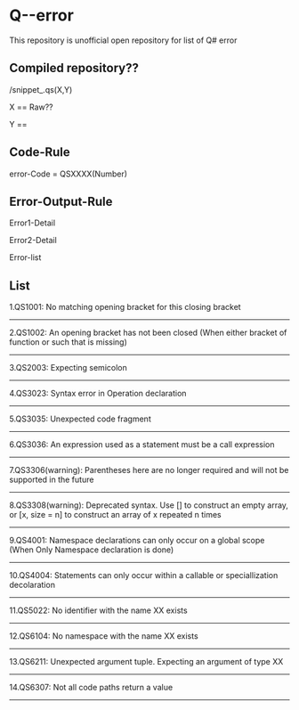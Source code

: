 # Q--error 

This repository is unofficial open repository for list of Q# error 


## Compiled repository??

/snippet_.qs(X,Y)

X == Raw??

Y == 


## Code-Rule

error-Code = QSXXXX(Number)

## Error-Output-Rule

Error1-Detail

Error2-Detail

Error-list


## List

1.QS1001: No matching opening bracket for this closing bracket 

---


2.QS1002: An opening bracket has not been closed (When either bracket of function or such that is missing)

---

3.QS2003: Expecting semicolon

---

4.QS3023:  Syntax error in Operation declaration

---

5.QS3035: Unexpected code fragment

---

6.QS3036: An expression used as a statement must be a call expression

---

7.QS3306(warning): Parentheses here are no longer required and will not be supported in the future 

---

8.QS3308(warning): Deprecated syntax. Use [] to construct an empty array, or [x, size = n] to construct an array of x repeated n times

---

9.QS4001: Namespace declarations can only occur on a global scope (When Only Namespace declaration is done)

---

10.QS4004: Statements can only occur within a callable or speciallization decolaration

---

11.QS5022: No identifier with the name XX exists

---

12.QS6104: No namespace with the name XX exists

---

13.QS6211: Unexpected argument tuple. Expecting an argument of type XX

---

14.QS6307: Not all code paths return a value

---
